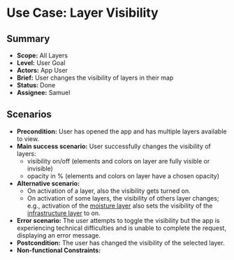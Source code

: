 # Use Case: Layer Visibility

## Summary

- **Scope:** All Layers
- **Level:** User Goal
- **Actors:** App User
- **Brief:** User changes the visibility of layers in their map
- **Status:** Done
- **Assignee:** Samuel

## Scenarios

- **Precondition:**
  User has opened the app and has multiple layers available to view.
- **Main success scenario:**
  User successfully changes the visibility of layers:
  - visibility on/off (elements and colors on layer are fully visible or invisible)
  - opacity in % (elements and colors on layer have a chosen opacity)
- **Alternative scenario:**
  - On activation of a layer, also the visibility gets turned on.
  - On activation of some layers, the visibility of others layer changes; e.g.,
    activation of the [moisture layer](moisture_layer.md) also sets the visibility of the [infrastructure layer](layers/infrastructure_layer.md) to on.
- **Error scenario:**
  The user attempts to toggle the visibility but the app is experiencing technical difficulties and is unable to complete the request, displaying an error message.
- **Postcondition:**
  The user has changed the visibility of the selected layer.
- **Non-functional Constraints:**
